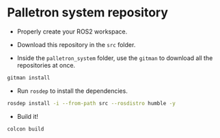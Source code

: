 # Palletron system repository

* Properly create your ROS2 workspace.

* Download this repository in the `src` folder.

* Inside the `palletron_system` folder, use the `gitman` to download all the repositories at once.
```bash
gitman install
```

* Run `rosdep` to install the dependencies.
```bash
rosdep install -i --from-path src --rosdistro humble -y
```

* Build it!
```bash
colcon build
```